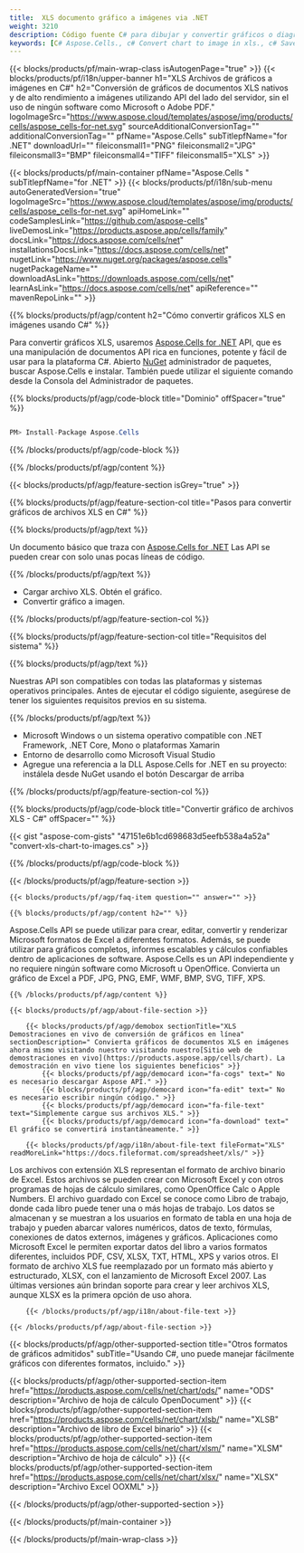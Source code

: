 ```yaml
---
title:  XLS documento gráfico a imágenes via .NET
weight: 3210
description: Código fuente C# para dibujar y convertir gráficos o diagramas en un archivo XLS en .NET Framework, .NET Core, Mono o plataformas Xamarin.
keywords: [C# Aspose.Cells., c# Convert chart to image in xls., c# Save chart to image in xls., c# chart to image in xls., xls convert chart to image in c#., xls save chart to imagein c#., xls chart to image in c#]
---
```

{{< blocks/products/pf/main-wrap-class isAutogenPage="true" >}}
{{< blocks/products/pf/i18n/upper-banner h1="XLS Archivos de gráficos a imágenes en C#" h2="Conversión de gráficos de documentos XLS nativos y de alto rendimiento a imágenes utilizando API del lado del servidor, sin el uso de ningún software como Microsoft o Adobe PDF." logoImageSrc="https://www.aspose.cloud/templates/aspose/img/products/cells/aspose_cells-for-net.svg" sourceAdditionalConversionTag="" additionalConversionTag="" pfName="Aspose.Cells" subTitlepfName="for .NET" downloadUrl="" fileiconsmall1="PNG" fileiconsmall2="JPG" fileiconsmall3="BMP" fileiconsmall4="TIFF" fileiconsmall5="XLS" >}}

{{< blocks/products/pf/main-container pfName="Aspose.Cells " subTitlepfName="for .NET" >}}
{{< blocks/products/pf/i18n/sub-menu autoGeneratedVersion="true" logoImageSrc="https://www.aspose.cloud/templates/aspose/img/products/cells/aspose_cells-for-net.svg" apiHomeLink="" codeSamplesLink="https://github.com/aspose-cells" liveDemosLink="https://products.aspose.app/cells/family" docsLink="https://docs.aspose.com/cells/net" installationsDocsLink="https://docs.aspose.com/cells/net" nugetLink="https://www.nuget.org/packages/aspose.cells" nugetPackageName="" downloadAsLink="https://downloads.aspose.com/cells/net" learnAsLink="https://docs.aspose.com/cells/net" apiReference="" mavenRepoLink="" >}}

{{% blocks/products/pf/agp/content h2="Cómo convertir gráficos XLS en imágenes usando C#" %}}

 Para convertir gráficos XLS, usaremos
 [Aspose.Cells for .NET](https://products.aspose.com/cells/net) 
 API, que es una manipulación de documentos API rica en funciones, potente y fácil de usar para la plataforma C#. Abierto
 [NuGet](https://www.nuget.org/packages/aspose.cells) 
 administrador de paquetes, buscar
 Aspose.Cells 
 e instalar. También puede utilizar el siguiente comando desde la Consola del Administrador de paquetes.

{{% blocks/products/pf/agp/code-block title="Dominio" offSpacer="true" %}}

```cs

PM> Install-Package Aspose.Cells

```

{{% /blocks/products/pf/agp/code-block %}}

{{% /blocks/products/pf/agp/content %}}

{{< blocks/products/pf/agp/feature-section isGrey="true" >}}

{{% blocks/products/pf/agp/feature-section-col title="Pasos para convertir gráficos de archivos XLS en C#" %}}

{{% blocks/products/pf/agp/text %}}

 Un documento básico que traza con
 [Aspose.Cells for .NET](https://products.aspose.com/cells/net) 
 Las API se pueden crear con solo unas pocas líneas de código.

{{% /blocks/products/pf/agp/text %}}

+ Cargar archivo XLS.
Obtén el gráfico.
+ Convertir gráfico a imagen.

{{% /blocks/products/pf/agp/feature-section-col %}}

{{% blocks/products/pf/agp/feature-section-col title="Requisitos del sistema" %}}

{{% blocks/products/pf/agp/text %}}

 Nuestras API son compatibles con todas las plataformas y sistemas operativos principales. Antes de ejecutar el código siguiente, asegúrese de tener los siguientes requisitos previos en su sistema.

{{% /blocks/products/pf/agp/text %}}

-  Microsoft Windows o un sistema operativo compatible con .NET Framework, .NET Core, Mono o plataformas Xamarin
-  Entorno de desarrollo como Microsoft Visual Studio
-  Agregue una referencia a la DLL Aspose.Cells for .NET en su proyecto: instálela desde NuGet usando el botón Descargar de arriba

{{% /blocks/products/pf/agp/feature-section-col %}}

{{% blocks/products/pf/agp/code-block title="Convertir gráfico de archivos XLS - C#" offSpacer="" %}}

{{< gist "aspose-com-gists" "47151e6b1cd698683d5eefb538a4a52a" "convert-xls-chart-to-images.cs" >}}

{{% /blocks/products/pf/agp/code-block %}}

{{< /blocks/products/pf/agp/feature-section >}}

    {{< blocks/products/pf/agp/faq-item question="" answer="" >}}
 

<!-- aboutfile Starts -->

    {{% blocks/products/pf/agp/content h2="" %}}

 Aspose.Cells API se puede utilizar para crear, editar, convertir y renderizar Microsoft formatos de Excel a diferentes formatos. Además, se puede utilizar para gráficos completos, informes escalables y cálculos confiables dentro de aplicaciones de software. Aspose.Cells es un API independiente y no requiere ningún software como Microsoft u OpenOffice. Convierta un gráfico de Excel a PDF, JPG, PNG, EMF, WMF, BMP, SVG, TIFF, XPS.
 



    {{% /blocks/products/pf/agp/content %}}

    {{< blocks/products/pf/agp/about-file-section >}}

        {{< blocks/products/pf/agp/demobox sectionTitle="XLS Demostraciones en vivo de conversión de gráficos en línea" sectionDescription=" Convierta gráficos de documentos XLS en imágenes ahora mismo visitando nuestro visitando nuestro[Sitio web de demostraciones en vivo](https://products.aspose.app/cells/chart). La demostración en vivo tiene los siguientes beneficios" >}}
            {{< blocks/products/pf/agp/democard icon="fa-cogs" text=" No es necesario descargar Aspose API." >}}
            {{< blocks/products/pf/agp/democard icon="fa-edit" text=" No es necesario escribir ningún código." >}}
            {{< blocks/products/pf/agp/democard icon="fa-file-text" text="Simplemente cargue sus archivos XLS." >}}
            {{< blocks/products/pf/agp/democard icon="fa-download" text=" El gráfico se convertirá instantáneamente." >}}

        {{< blocks/products/pf/agp/i18n/about-file-text fileFormat="XLS" readMoreLink="https://docs.fileformat.com/spreadsheet/xls/" >}}
Los archivos con extensión XLS representan el formato de archivo binario de Excel. Estos archivos se pueden crear con Microsoft Excel y con otros programas de hojas de cálculo similares, como OpenOffice Calc o Apple Numbers. El archivo guardado con Excel se conoce como Libro de trabajo, donde cada libro puede tener una o más hojas de trabajo. Los datos se almacenan y se muestran a los usuarios en formato de tabla en una hoja de trabajo y pueden abarcar valores numéricos, datos de texto, fórmulas, conexiones de datos externos, imágenes y gráficos. Aplicaciones como Microsoft Excel le permiten exportar datos del libro a varios formatos diferentes, incluidos PDF, CSV, XLSX, TXT, HTML, XPS y varios otros. El formato de archivo XLS fue reemplazado por un formato más abierto y estructurado, XLSX, con el lanzamiento de Microsoft Excel 2007. Las últimas versiones aún brindan soporte para crear y leer archivos XLS, aunque XLSX es la primera opción de uso ahora.

        {{< /blocks/products/pf/agp/i18n/about-file-text >}}

    {{< /blocks/products/pf/agp/about-file-section >}}

<!-- aboutfile Ends -->

{{< blocks/products/pf/agp/other-supported-section title="Otros formatos de gráficos admitidos" subTitle="Usando C#, uno puede manejar fácilmente gráficos con diferentes formatos, incluido." >}}

{{< blocks/products/pf/agp/other-supported-section-item href="https://products.aspose.com/cells/net/chart/ods/" name="ODS" description="Archivo de hoja de cálculo OpenDocument" >}}
{{< blocks/products/pf/agp/other-supported-section-item href="https://products.aspose.com/cells/net/chart/xlsb/" name="XLSB" description="Archivo de libro de Excel binario" >}}
{{< blocks/products/pf/agp/other-supported-section-item href="https://products.aspose.com/cells/net/chart/xlsm/" name="XLSM" description="Archivo de hoja de cálculo" >}}
{{< blocks/products/pf/agp/other-supported-section-item href="https://products.aspose.com/cells/net/chart/xlsx/" name="XLSX" description="Archivo Excel OOXML" >}}

{{< /blocks/products/pf/agp/other-supported-section >}}

{{< /blocks/products/pf/main-container >}}
    
{{< /blocks/products/pf/main-wrap-class >}}
